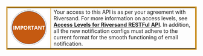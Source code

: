 <table border="3" bordercolor="#c78a15">
    <tr>
    <td style="width:100px; height:100px; text-align:center; vertical-align:middle; border:none">
    <img src="images/important.png" style="max-height:100%; max-width:100%" />
        <td>Your access to this API is as per your agreement with Riversand. For more information on access levels, see <a href="api_access_levels_for_rs_api.html"><strong>Access Levels for Riversand RESTFul API</strong></a>. In addition, all the new notification configs must adhere to the current format for the smooth functioning of email notification.</td></td></tr></table>